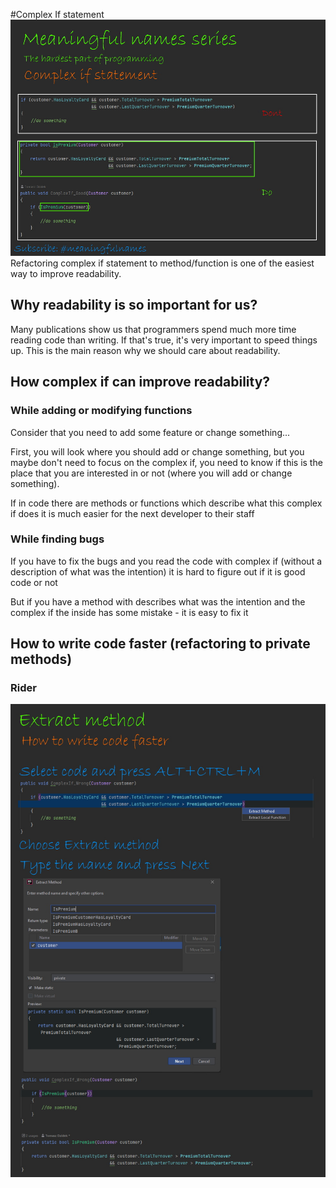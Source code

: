 #Complex If statement
![Complex if statement](https://github.com/DzidekDotNet/MeaningfulNames/blob/main/ComplexIf/ComplexIf.jpg?raw=true)
Refactoring complex if statement to method/function is one of the easiest way to improve readability.

## Why readability is so important for us?
Many publications show us that programmers spend much more time reading code than writing. If that's true, it's very important to speed things up. This is the main reason why we should care about readability.

## How complex if can improve readability?
### While adding or modifying functions
Consider that you need to add some feature or change something...

First, you will look where you should add or change something, but you maybe don't need to focus on the complex if, you need to know if this is the place that you are interested in or not (where you will add or change something). 

If in code there are methods or functions which describe what this complex if does it is much easier for the next developer to their staff
### While finding bugs
If you have to fix the bugs and you read the code with complex if (without a description of what was the intention) it is hard to figure out if it is good code or not

But if you have a method with describes what was the intention and the complex if the inside has some mistake - it is easy to fix it

## How to write code faster (refactoring to private methods)
### Rider
![ExtractMethod](https://github.com/DzidekDotNet/MeaningfulNames/blob/main/ExtractMethod.jpg?raw=true)
